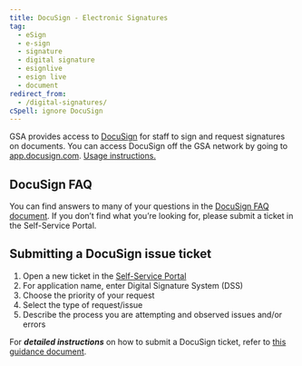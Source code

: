 ```yaml
---
title: DocuSign - Electronic Signatures
tag:
  - eSign
  - e-sign
  - signature
  - digital signature
  - esignlive
  - esign live
  - document
redirect_from:
  - /digital-signatures/
cSpell: ignore DocuSign
---
```


GSA provides access to [DocuSign](https://sign.gsa.gov/) for staff to sign and
request signatures on documents. You can access DocuSign off the GSA network by
going to [app.docusign.com](https://app.docusign.com).
[Usage instructions.](https://insite.gsa.gov/topics/information-technology/do-it-yourself-self-help/software-and-applications/digital-signatures?term=eSignLive)

## DocuSign FAQ

You can find answers to many of your questions in the
[DocuSign FAQ document](https://docs.google.com/document/d/1iCusrjgJdhFO539cCer5y45AUTvtrRCWs7U4j_Oomn8/edit#heading=h.9f70doya0ldv).
If you don’t find what you’re looking for, please submit a ticket in the
Self-Service Portal.

## Submitting a DocuSign issue ticket

1. Open a new ticket in the
   [Self-Service Portal](https://lnks.gd/l/eyJhbGciOiJIUzI1NiJ9.eyJidWxsZXRpbl9saW5rX2lkIjoxMDMsInVyaSI6ImJwMjpjbGljayIsImJ1bGxldGluX2lkIjoiMjAyMDEyMTUuMzIwNDc2MjEiLCJ1cmwiOiJodHRwczovL2dzYS5zZXJ2aWNlbm93c2VydmljZXMuY29tL3NwLz9pZD1zY19jYXRfaXRlbSZzeXNfaWQ9MTMwZGVmOTc2ZmFjNjEwMDJlZTQ5ZDRlYWUzZWU0ZTkifQ.fnIaFZWUwck8iQQUiaSMNmnOQ-RgdgoYKgleNtiIZIA/s/642947709/br/91868836867-l)
1. For application name, enter Digital Signature System (DSS)
1. Choose the priority of your request
1. Select the type of request/issue
1. Describe the process you are attempting and observed issues and/or errors

For **_detailed instructions_** on how to submit a DocuSign ticket, refer to
[this guidance document](https://lnks.gd/l/eyJhbGciOiJIUzI1NiJ9.eyJidWxsZXRpbl9saW5rX2lkIjoxMDQsInVyaSI6ImJwMjpjbGljayIsImJ1bGxldGluX2lkIjoiMjAyMDEyMTUuMzIwNDc2MjEiLCJ1cmwiOiJodHRwczovL2RvY3MuZ29vZ2xlLmNvbS9kb2N1bWVudC9kLzFJOFMzTWlFZmpIRkhweTJ4WFA5NnplbFBTTElpekd5YjVzREtBbGZTaWlvL2VkaXQifQ.biYjzKEn10IgiMVzyPBzAAY3Aw6cSyLI2v32IwWYmKQ/s/642947709/br/91868836867-l).
